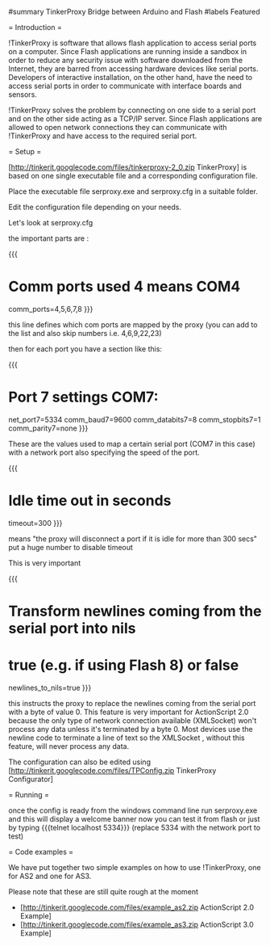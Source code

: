 #summary TinkerProxy Bridge between Arduino and Flash
#labels Featured

= Introduction =

!TinkerProxy is software that allows flash application to access serial ports on a computer. Since Flash applications are running inside a sandbox in order to reduce any security issue with software downloaded from the Internet, they are barred from accessing hardware devices like serial ports. Developers of interactive installation, on the other hand, have the need to access serial ports in order to communicate with interface boards and sensors.

!TinkerProxy solves the problem by connecting on one side to a serial port and on the other side acting as a TCP/IP server. Since Flash applications are allowed to open network connections they can communicate with !TinkerProxy and have access to the required serial port.

= Setup =

[http://tinkerit.googlecode.com/files/tinkerproxy-2_0.zip TinkerProxy] is based on one single executable file and a corresponding configuration file.

Place the executable file serproxy.exe and serproxy.cfg in a suitable folder.

Edit the configuration file depending on your needs.

Let's look at serproxy.cfg

the important parts are :

{{{
# Comm ports used 4 means COM4
comm_ports=4,5,6,7,8
}}}

this line defines which com ports are mapped by the proxy (you can add to the list and also skip numbers i.e. 4,6,9,22,23)

then for each port you have a section like this:

{{{
# Port 7 settings COM7:
net_port7=5334
comm_baud7=9600
comm_databits7=8
comm_stopbits7=1
comm_parity7=none
}}}

These are the values used to map a certain serial port (COM7 in this case) with a network port also specifying the speed of the port.

{{{
# Idle time out in seconds
timeout=300
}}}

means "the proxy will disconnect a port if it is idle for more than 300 secs" put a huge number to disable timeout

This is very important

{{{
# Transform newlines coming from the serial port into nils
# true (e.g. if using Flash 8) or false
newlines_to_nils=true
}}}

this instructs the proxy to replace the newlines coming from the serial port with a byte of value 0. This feature is very important for ActionScript 2.0 because the only type of network connection available (XMLSocket) won't process any data unless it's terminated by a byte 0. Most devices use the newline code to terminate a line of text so the XMLSocket , without this feature, will never process any data.

The configuration can also be edited using [http://tinkerit.googlecode.com/files/TPConfig.zip TinkerProxy Configurator]

= Running =

once the config is ready from the windows command line run serproxy.exe and this will display a welcome banner now you can test it from flash or just by typing {{{telnet localhost 5334}}} (replace 5334 with the network port to test)

= Code examples =

We have put together two simple examples on how to use !TinkerProxy, one for AS2 and one for AS3.

Please note that these are still quite rough at the moment

  * [http://tinkerit.googlecode.com/files/example_as2.zip ActionScript 2.0 Example]
  * [http://tinkerit.googlecode.com/files/example_as3.zip ActionScript 3.0 Example] 